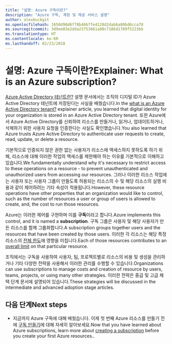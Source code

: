 ```yaml
---
title: "설명: Azure 구독이란?"
description: "Azure 구독, 계정 및 제공 서비스 설명"
author: alexbuckgit
ms.openlocfilehash: 1650d90d6f78b46b7fe4128d2dab6a80bd6cca78
ms.sourcegitcommit: 3d9ee03e2dda23753661a80c7106d1789f5223bb
ms.translationtype: HT
ms.contentlocale: ko-KR
ms.lasthandoff: 02/23/2018
---
```

# <a name="explainer-what-is-an-azure-subscription"></a><span data-ttu-id="e471e-103">설명: Azure 구독이란?</span><span class="sxs-lookup"><span data-stu-id="e471e-103">Explainer: What is an Azure subscription?</span></span>

<span data-ttu-id="e471e-104">[Azure Active Directory 테넌트란?](tenant-explainer.md) 설명 문서에서는 조직의 디지털 ID가 Azure Active Directory 테넌트에 저장된다는 사실을 배웠습니다.</span><span class="sxs-lookup"><span data-stu-id="e471e-104">In the [what is an Azure Active Directory tenant?](tenant-explainer.md) explainer article, you learned that digital identity for your organization is stored in an Azure Active Directory tenant.</span></span> <span data-ttu-id="e471e-105">또한 Azure에서 Azure Active Directory를 신뢰하여 리소스를 만들거나, 읽거나, 업데이트하거나, 삭제하기 위한 사용자 요청을 인증한다는 사실도 확인했습니다.</span><span class="sxs-lookup"><span data-stu-id="e471e-105">You also learned that Azure trusts Azure Active Directory to authenticate user requests to create, read, update, or delete a resource.</span></span> 

<span data-ttu-id="e471e-106">기본적으로 인증되지 않은 권한 없는 사용자가 리소스에 액세스하지 못하도록 하기 위해, 리소스에 대해 이러한 작업의 액세스를 제한해야 하는 이유를 기본적으로 이해하고 있습니다.</span><span class="sxs-lookup"><span data-stu-id="e471e-106">We fundamentally understand why it's necessary to restrict access to these operations on a resource - to prevent unauthenticated and unauthorized users from accessing our resources.</span></span> <span data-ttu-id="e471e-107">그러나 이러한 리소스 작업에는 사용자 또는 사용자 그룹이 만들도록 허용되는 리소스의 수 및 해당 리소스의 실행 비용과 같이 제어하려는 기타 속성이 적용됩니다.</span><span class="sxs-lookup"><span data-stu-id="e471e-107">However, these resource operations have other properties that an organization would like to control, such as the number of resources a user or group of users is allowed to create, and, the cost to run those resources.</span></span> 

<span data-ttu-id="e471e-108">Azure는 이러한 제어를 구현하며 이를 **구독**이라고 합니다.</span><span class="sxs-lookup"><span data-stu-id="e471e-108">Azure implements this control, and it is named a **subscription**.</span></span> <span data-ttu-id="e471e-109">구독 그룹은 사용자 및 해당 사용자가 만든 리소스를 함께 그룹화합니다.</span><span class="sxs-lookup"><span data-stu-id="e471e-109">A subscription groups together users and the resources that have been created by those users.</span></span> <span data-ttu-id="e471e-110">이러한 각 리소스는 해당 특정 리소스의 [전체 한도][subscription-service-limits]에 영향을 미칩니다.</span><span class="sxs-lookup"><span data-stu-id="e471e-110">Each of those resources contributes to an [overall limit][subscription-service-limits] on that particular resource.</span></span>

<span data-ttu-id="e471e-111">조직에서는 구독을 사용하여 사용자, 팀, 프로젝트별로 리소스의 비용 및 생성을 관리하거나 기타 다양한 전략을 사용해서 이러한 관리를 수행할 수 있습니다.</span><span class="sxs-lookup"><span data-stu-id="e471e-111">Organizations can use subscriptions to manage costs and creation of resource by users, teams, projects, or using many other strategies.</span></span> <span data-ttu-id="e471e-112">이러한 전략은 중급 및 고급 채택 단계 문서에 설명되어 있습니다.</span><span class="sxs-lookup"><span data-stu-id="e471e-112">These strategies will be discussed in the intermediate and advanced adoption stage articles.</span></span> 

## <a name="next-steps"></a><span data-ttu-id="e471e-113">다음 단계</span><span class="sxs-lookup"><span data-stu-id="e471e-113">Next steps</span></span>

* <span data-ttu-id="e471e-114">지금까지 Azure 구독에 대해 배웠습니다. 이제 첫 번째 Azure 리소스를 만들기 전에 [구독 만들기](subscription.md)에 대해 자세히 알아보세요.</span><span class="sxs-lookup"><span data-stu-id="e471e-114">Now that you have learned about Azure subscriptions, learn more about [creating a subscription](subscription.md) before you create your first Azure resources..</span></span>

<!-- Links -->
[azure-get-started]: https://azure.microsoft.com/get-started/
[azure-offers]: https://azure.microsoft.com/support/legal/offer-details/
[azure-free-trial]: https://azure.microsoft.com/offers/ms-azr-0044p/
[azure-change-subscription-offer]: /azure/billing/billing-how-to-switch-azure-offer
[microsoft-account]: https://account.microsoft.com/account
[subscription-service-limits]: /azure/azure-subscription-service-limits
[docs-organizational-account]: https://docs.microsoft.com/azure/active-directory/sign-up-organization
